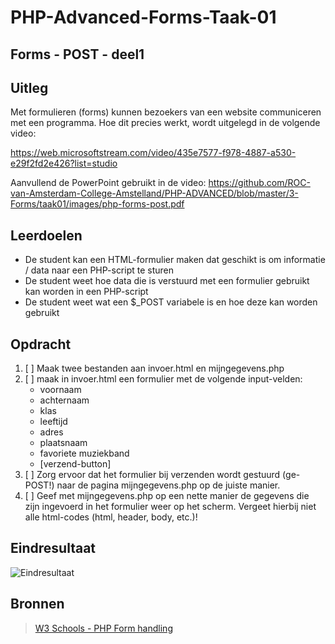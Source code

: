 # PHP-Advanced-Forms-Taak-01


## Forms - POST - deel1


## Uitleg

Met formulieren (forms) kunnen bezoekers van een website communiceren met een programma. Hoe dit precies werkt, wordt uitgelegd in de volgende video:

https://web.microsoftstream.com/video/435e7577-f978-4887-a530-e29f2fd2e426?list=studio

Aanvullend de PowerPoint gebruikt in de video:
https://github.com/ROC-van-Amsterdam-College-Amstelland/PHP-ADVANCED/blob/master/3-Forms/taak01/images/php-forms-post.pdf

## Leerdoelen

- De student kan een HTML-formulier maken dat geschikt is om informatie / data naar een PHP-script te sturen
- De student weet hoe data die is verstuurd met een formulier gebruikt kan worden in een PHP-script
- De student weet wat een $_POST variabele is en hoe deze kan worden gebruikt


## Opdracht

1. [ ] Maak twee bestanden aan invoer.html en mijngegevens.php
2. [ ] maak in invoer.html een formulier met de volgende input-velden:
    - voornaam
    - achternaam
    - klas
    - leeftijd
    - adres
    - plaatsnaam
    - favoriete muziekband 
    - [verzend-button]
3. [ ] Zorg ervoor dat het formulier bij verzenden wordt gestuurd (ge-POST!) naar de pagina mijngegevens.php op de juiste manier.
4. [ ] Geef met mijngegevens.php op een nette manier de gegevens die zijn ingevoerd in het formulier weer op het scherm.
Vergeet hierbij niet alle html-codes (html, header, body, etc.)!

## Eindresultaat

![Eindresultaat](https://github.com/ROC-van-Amsterdam-College-Amstelland/PHP-ADVANCED/blob/master/3-Forms/taak01/images/resultaat.png)

## Bronnen
> [W3 Schools - PHP Form handling](https://www.w3schools.com/php/php_forms.asp)





<!--- ------------ DIT COMMENTAAR LATEN STAAN AUB ------------
------------------ ------------------------------ ------------
------------------ eagle ref:769188
------------------ ------------------------------ ------------
------------------ DIT COMMENTAAR LATEN STAAN AUB -------- -->